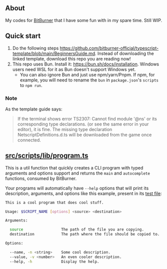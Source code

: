 ## About

My codes for [BitBurner](https://store.steampowered.com/app/1812820/Bitburner/) that I have some fun with in my spare time. Still WIP.

## Quick start

1) Do the following steps https://github.com/bitburner-official/typescript-template/blob/main/BeginnersGuide.md. Instead of downloading the linked template, download this repo you are reading now!
2) This repo uses Bun. Install it: https://bun.sh/docs/installation. Windows users need WSL for it as Bun doesn't support Windows yet.
   - You can also ignore Bun and just use npm/yarn/Pnpm. If npm, for example, you will need to rename the `bun` in `package.json`'s `scripts` to `npm run`.

### Note
As the template guide says:
> If the terminal shows error TS2307: Cannot find module '@ns' or its corresponding type declarations. (or see the same error in your editor), it is fine. The missing type declaration NetscriptDefinitions.d.ts will be downloaded from the game once connected.

## [src/scripts/lib/program.ts](https://github.com/SrBrahma/bitburner/blob/main/src/scripts/lib/program/program.ts)

This is a util function that quickly creates a CLI program with typed arguments and options support and returns the `main` and `autocomplete` functions, consumed by BitBurner.

Your programs will automatically have `--help` options that will print its description, arguments, and options like this example, present in its [test file](https://github.com/SrBrahma/bitburner/blob/main/src/scripts/lib/program/program.test.ts):

```bash
This is a cool program that does cool stuff.

Usage: $SCRIPT_NAME [options] <source> <destination>

Arguments:

  source                 The path of the file you are copying.
  destination            The path where the file should be copied to.

Options:

  --name, -n <string>    Some cool description.
  --value, -v <number>   An even cooler description.
  --help, -h             Display the help.
```
